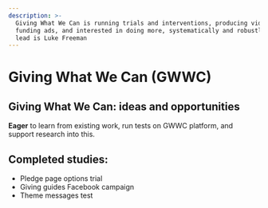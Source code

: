 ```yaml
---
description: >-
  Giving What We Can is running trials and interventions, producing videos and
  funding ads, and interested in doing more, systematically and robustly. The
  lead is Luke Freeman
---
```


# Giving What We Can (GWWC)

## Giving What We Can: ideas and opportunities

**Eager** to learn from existing work, run tests on GWWC platform, and support research into this.

## Completed studies:&#x20;

* Pledge page options trial
* Giving guides Facebook campaign
* Theme messages test
